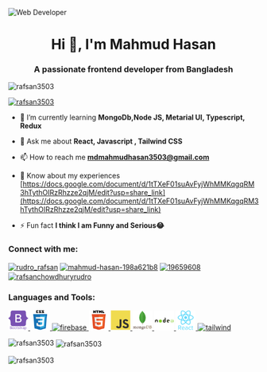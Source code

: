 ![Web Developer](https://scontent.fdac5-1.fna.fbcdn.net/v/t39.30808-6/281583278_111220021597170_1954009841597240932_n.jpg?_nc_cat=110&ccb=1-7&_nc_sid=09cbfe&_nc_eui2=AeHCaS9Te8m8ZxQ4bDoDzWRuKRYRyhFIhzspFhHKEUiHO1YHS15OEFvObwzuQMN4TSEjxXJaCIp88vC3ue8yt2Om&_nc_ohc=5uGGp7hEzrkAX9liQ5T&_nc_ht=scontent.fdac5-1.fna&oh=00_AfBy_4aRGj0TIRFpasoQdGVrRGhkjfYRpgkqYuYYbEcuag&oe=637C7792)
<h1 align="center">Hi 👋, I'm Mahmud Hasan</h1>
<h3 align="center">A passionate frontend developer from Bangladesh</h3>

<p align="left"> <img src="https://komarev.com/ghpvc/?username=rafsan3503&label=Profile%20views&color=0e75b6&style=flat" alt="rafsan3503" /> </p>

<p align="left"> <a href="https://github.com/ryo-ma/github-profile-trophy"><img src="https://github-profile-trophy.vercel.app/?username=rafsan3503" alt="rafsan3503" /></a> </p>

- 🌱 I’m currently learning **MongoDb,Node JS, Metarial UI, Typescript, Redux**

- 💬 Ask me about **React, Javascript , Tailwind CSS**

- 📫 How to reach me **mdmahmudhasan3503@gmail.com**

- 📄 Know about my experiences [https://docs.google.com/document/d/1tTXeF01suAvFyjWhMMKqgqRM3hTythOIRzRhzze2qjM/edit?usp=share_link](https://docs.google.com/document/d/1tTXeF01suAvFyjWhMMKqgqRM3hTythOIRzRhzze2qjM/edit?usp=share_link)

- ⚡ Fun fact **I think I am Funny and Serious😂**

<h3 align="left">Connect with me:</h3>
<p align="left">
<a href="https://twitter.com/rudro_rafsan" target="blank"><img align="center" src="https://raw.githubusercontent.com/rahuldkjain/github-profile-readme-generator/master/src/images/icons/Social/twitter.svg" alt="rudro_rafsan" height="30" width="40" /></a>
<a href="https://linkedin.com/in/mahmud-hasan-198a621b8" target="blank"><img align="center" src="https://raw.githubusercontent.com/rahuldkjain/github-profile-readme-generator/master/src/images/icons/Social/linked-in-alt.svg" alt="mahmud-hasan-198a621b8" height="30" width="40" /></a>
<a href="https://stackoverflow.com/users/19659608" target="blank"><img align="center" src="https://raw.githubusercontent.com/rahuldkjain/github-profile-readme-generator/master/src/images/icons/Social/stack-overflow.svg" alt="19659608" height="30" width="40" /></a>
<a href="https://instagram.com/rafsanchowdhuryrudro" target="blank"><img align="center" src="https://raw.githubusercontent.com/rahuldkjain/github-profile-readme-generator/master/src/images/icons/Social/instagram.svg" alt="rafsanchowdhuryrudro" height="30" width="40" /></a>
</p>

<h3 align="left">Languages and Tools:</h3>
<p align="left"> <a href="https://getbootstrap.com" target="_blank" rel="noreferrer"> <img src="https://raw.githubusercontent.com/devicons/devicon/master/icons/bootstrap/bootstrap-plain-wordmark.svg" alt="bootstrap" width="40" height="40"/> </a> <a href="https://www.w3schools.com/css/" target="_blank" rel="noreferrer"> <img src="https://raw.githubusercontent.com/devicons/devicon/master/icons/css3/css3-original-wordmark.svg" alt="css3" width="40" height="40"/> </a> <a href="https://firebase.google.com/" target="_blank" rel="noreferrer"> <img src="https://www.vectorlogo.zone/logos/firebase/firebase-icon.svg" alt="firebase" width="40" height="40"/> </a> <a href="https://www.w3.org/html/" target="_blank" rel="noreferrer"> <img src="https://raw.githubusercontent.com/devicons/devicon/master/icons/html5/html5-original-wordmark.svg" alt="html5" width="40" height="40"/> </a> <a href="https://developer.mozilla.org/en-US/docs/Web/JavaScript" target="_blank" rel="noreferrer"> <img src="https://raw.githubusercontent.com/devicons/devicon/master/icons/javascript/javascript-original.svg" alt="javascript" width="40" height="40"/> </a> <a href="https://www.mongodb.com/" target="_blank" rel="noreferrer"> <img src="https://raw.githubusercontent.com/devicons/devicon/master/icons/mongodb/mongodb-original-wordmark.svg" alt="mongodb" width="40" height="40"/> </a> <a href="https://nodejs.org" target="_blank" rel="noreferrer"> <img src="https://raw.githubusercontent.com/devicons/devicon/master/icons/nodejs/nodejs-original-wordmark.svg" alt="nodejs" width="40" height="40"/> </a> <a href="https://reactjs.org/" target="_blank" rel="noreferrer"> <img src="https://raw.githubusercontent.com/devicons/devicon/master/icons/react/react-original-wordmark.svg" alt="react" width="40" height="40"/> </a> <a href="https://tailwindcss.com/" target="_blank" rel="noreferrer"> <img src="https://www.vectorlogo.zone/logos/tailwindcss/tailwindcss-icon.svg" alt="tailwind" width="40" height="40"/> </a> </p>

<p><img align="left" src="https://github-readme-stats.vercel.app/api/top-langs?username=rafsan3503&show_icons=true&locale=en&layout=compact" alt="rafsan3503" /></p>

<p>&nbsp;<img align="center" src="https://github-readme-stats.vercel.app/api?username=rafsan3503&show_icons=true&locale=en" alt="rafsan3503" /></p>

<p><img align="center" src="https://github-readme-streak-stats.herokuapp.com/?user=rafsan3503&" alt="rafsan3503" /></p>
